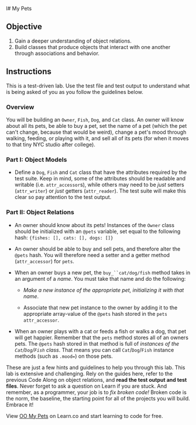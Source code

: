 l# My Pets

## Objective

1.  Gain a deeper understanding of object relations.
2.  Build classes that produce objects that interact with one another through
    associations and behavior.

## Instructions

This is a test-driven lab. Use the test file and test output to understand what
is being asked of you as you follow the guidelines below.

### Overview

You will be building an `Owner`, `Fish`, `Dog`, and `Cat` class. An owner will
know about all its pets, be able to buy a pet, set the name of a pet (which the
pet can't change, because that would be weird), change a pet's mood through
walking, feeding, or playing with it, and sell all of its pets (for when it
moves to that tiny NYC studio after college).

### Part I: Object Models

- Define a `Dog`, `Fish` and `Cat` class that have the attributes required by the
  test suite. Keep in mind, some of the attributes should be readable and writable
  (i.e. `attr_accessor`s), while others may need to be _just_ setters
  (`attr_writer`) or _just_ getters (`attr_reader`). The test suite will make this
  clear so pay attention to the test output.

### Part II: Object Relations

- An owner should know about its pets! Instances of the `Owner` class should be
  initialized with an `@pets` variable, set equal to the following hash:
  `{fishes: [], cats: [], dogs: []}`

- An owner should be able to buy and sell pets, and therefore alter the `@pets`
  hash. You will therefore need a setter and a getter method (`attr_accessor`)
  for `pets`.

- When an owner buys a new pet, the ` buy_``cat/dog/fish ` method takes in an
  argument of a _name_. You must take that name and do the following:

  - _Make a new instance of the appropriate pet, initializing it with that name_.

  - Associate that new pet instance to the owner by adding it to the appropriate
    array-value of the `@pets` hash stored in the `pets` `attr_accessor`.

- When an owner plays with a cat or feeds a fish or walks a dog, that pet will
  get happier. Remember that the `pets` method stores all of an owners pets. The
  `@pets` hash stored in that method is full of _instances of the
  `Cat`/`Dog`/`Fish` class_. That means you can call `Cat`/`Dog`/`Fish` instance
  methods (such as `.mood=`) on those pets.

These are just a few hints and guidelines to help you through this lab. This lab
is extensive and challenging. Rely on the guides here, refer to the previous
Code Along on object relations, and **read the test output and test files**.
Never forget to ask a question on Learn if you are stuck. And remember, as a
programmer, your job is to _fix broken code!_ Broken code is the norm, the
baseline, the starting point for all of the projects you will build. Embrace it!

<p class='util--hide'>View <a href='https://learn.co/lessons/oo-my-pets'>OO My Pets</a> on Learn.co and start learning to code for free.</p>


